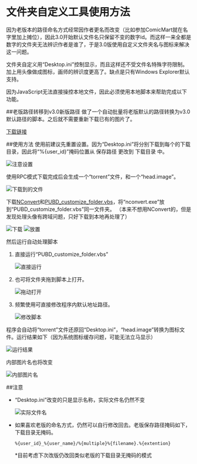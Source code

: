 ﻿# 文件夹自定义工具使用方法
因为老版本的路径命名方式经常因作者更名而改变（比如参加ComicMart就在名字里加上摊位），因此3.0开始默认文件名只保留不变的数字id。而这样一来全都是数字的文件夹无法辨识作者是谁了，于是3.0版使用自定义文件夹名与图标来解决这一问题。

文件夹自定义用“Desktop.ini”控制显示，而且这样还不受文件名特殊字符限制。加上用头像做成图标，画师的辨识度更高了。缺点是只有Windows Explorer默认支持。

因为JavaScript无法直接操控本地文件，因此必须使用本地脚本来帮助完成以下功能。

##老版路径转移到v3.0新版路径
做了一个自动批量将老版默认的路径转换为v3.0默认路径的脚本。之后就不需要重新下载已有的图片了。

[下载链接](https://github.com/Mapaler/PixivUserBatchDownload/raw/develop/Customize_Folder/PUBD_old_default_path_to_v3.0.vbs)

##使用方法
使用前建议先重置设置。因为“Desktop.ini”将分别下载到每个的下载目录，因此将“%{user_id}”掩码位置从 保存路径 更改到 下载目录 中。

![注意设置](http://ww1.sinaimg.cn/large/6c84b2d6gw1f2vhxf7yrzj20bb0bcwfr.jpg)

使用RPC模式下载完成后会生成一个“torrent”文件，和一个“head.image”。

![下载到的文件](http://ww1.sinaimg.cn/large/6c84b2d6gw1f2w59pru9kj20o30dz404.jpg)

下载[NConvert](http://www.xnview.com/en/nconvert/)和[PUBD_customize_folder.vbs](https://github.com/Mapaler/PixivUserBatchDownload/raw/develop/Customize_Folder/PUBD_customize_folder.vbs)，将“nconvert.exe”放到“PUBD_customize_folder.vbs”同一文件夹。
（本来不想用NConvert的，但是发现处理头像有跨域问题，只好下载到本地再处理了）

![下载](http://ww4.sinaimg.cn/large/6c84b2d6gw1f2w3abw1aoj20fu0a8jrw.jpg)
![放置](http://ww4.sinaimg.cn/large/6c84b2d6gw1f2vi15qw7ij20gn01gt8s.jpg)

然后运行自动处理脚本

1. 直接运行“PUBD_customize_folder.vbs”
	
	![直接运行](http://ww1.sinaimg.cn/large/6c84b2d6gw1f2w5bpw0e3j20mf0d8q4k.jpg)
	
2. 也可将文件夹拖到脚本上打开。
	
	![拖动打开](http://ww4.sinaimg.cn/large/6c84b2d6gw1f2w5dkya6ij20iv0aogmo.jpg)
	
3. 频繁使用可直接修改程序内默认地址路径。
	
	![修改脚本](http://ww3.sinaimg.cn/large/6c84b2d6gw1f2w5enlg2pj20iq0akdh9.jpg)
	
程序会自动将“torrent”文件还原回“Desktop.ini”，“head.image”转换为图标文件。运行结果如下（因为系统图标缓存问题，可能无法立马显示）

![运行结果](http://ww4.sinaimg.cn/large/6c84b2d6gw1f2w5kwzpq0j20le0ahmyv.jpg)

内部图片名也将改变

![内部图片名](http://ww2.sinaimg.cn/large/6c84b2d6gw1f2w5osozjmj21940msn4c.jpg)

##注意
* “Desktop.ini”改变的只是显示名称，实际文件名仍然不变

	![实际文件名](http://ww1.sinaimg.cn/large/6c84b2d6gw1f2w5qy9xgmj20ej0fgq4t.jpg)

* 如果喜欢老版的命名方式，仍然可以自行修改回去。老版保存路径掩码如下，下载目录无掩码。

	`%{user_id}_%{user_name}/%{multiple}%{filename}.%{extention}`
	
	*目前考虑下次改版仍改回类似老版的下载目录无掩码的模式